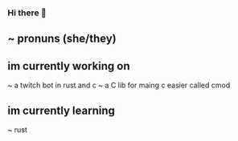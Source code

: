 ### Hi there 👋
~ pronuns (she/they)
---


## im currently working on
~ a twitch bot in rust and c
~ a C lib for maing c easier called cmod

## im currently learning
~ rust


<!--
**minecraftteet/minecraftteet** is a ✨ _special_ ✨ repository because its `README.md` (this file) appears on your GitHub profile.

Here are some ideas to get you started:

- 🔭 I’m currently working on ...
- 🌱 I’m currently learning ...
- 👯 I’m looking to collaborate on ...
- 🤔 I’m looking for help with ...
- 💬 Ask me about ...
- 📫 How to reach me: ...
- 😄 Pronouns: ...
- ⚡ Fun fact: ...
-->
